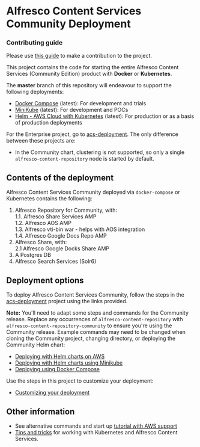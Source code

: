 
# Alfresco Content Services Community Deployment

### Contributing guide
Please use [this guide](CONTRIBUTING.md) to make a contribution to the project.

This project contains the code for starting the entire Alfresco Content Services (Community Edition) product with **Docker** or **Kubernetes**.

The **master** branch of this repository will endeavour to support the following deployments:
- [Docker Compose](https://github.com/Alfresco/acs-deployment/blob/master/docs/docker-compose-deployment.md) (latest): For development and trials
- [MiniKube](https://github.com/Alfresco/acs-deployment/blob/master/docs/helm-deployment-minikube.md) (latest): For development and POCs
- [Helm - AWS Cloud with Kubernetes](https://github.com/Alfresco/acs-deployment/blob/master/docs/helm-deployment-aws_kops.md) (latest): For production or as a basis of production deployments

For the Enterprise project, go to [acs-deployment](https://github.com/Alfresco/acs-deployment). The only difference between these projects are:
* In the Community chart, clustering is not supported, so only a single `alfresco-content-repository` node is started by default.

## Contents of the deployment

Alfresco Content Services Community deployed via `docker-compose` or Kubernetes contains the following:
1. Alfresco Repository for Community, with:  
1.1. Alfresco Share Services AMP  
1.2. Alfresco AOS AMP  
1.3. Alfresco vti-bin war - helps with AOS integration  
1.4. Alfresco Google Docs Repo AMP  
2. Alfresco Share, with:  
2.1 Alfresco Google Docks Share AMP  
3. A Postgres DB  
4. Alfresco Search Services (Solr6)  

## Deployment options

To deploy Alfresco Content Services Community, follow the steps in the [acs-deployment](https://github.com/Alfresco/acs-deployment) project using the links provided.

**Note:** You'll need to adapt some steps and commands for the Community release. Replace any occurrences of `alfresco-content-repository` with `alfresco-content-repository-community` to ensure you're using the Community release. Example commands may need to be changed when cloning the Community project, changing directory, or deploying the Community Helm chart:
* [Deploying with Helm charts on AWS](https://github.com/Alfresco/acs-deployment/blob/master/docs/helm-deployment-aws_kops.md)
* [Deploying with Helm charts using Minikube](https://github.com/Alfresco/acs-deployment/blob/master/docs/helm-deployment-minikube.md)
* [Deploying using Docker Compose](https://github.com/Alfresco/acs-deployment/blob/master/docs/docker-compose-deployment.md)

Use the steps in this project to customize your deployment:
* [Customizing your deployment](docs/customising-deployment.md)


## Other information

* See alternative commands and start up [tutorial with AWS support](https://github.com/Alfresco/alfresco-anaxes-shipyard/blob/master/docs/running-a-cluster.md)
* [Tips and tricks](https://github.com/Alfresco/alfresco-anaxes-shipyard/blob/master/docs/tips-and-tricks.md) for working with Kubernetes and Alfresco Content Services.
